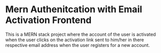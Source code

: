 # Mern Authenitcation with Email Activation Frontend

This is a MERN stack project where the account of the user is activated when the user clicks on the activation link sent to him/her in there respective email address when the user registers for a new account.
